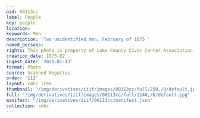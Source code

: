 ```yaml
---
pid: 00113cc
label: People
key: people
location: 
keywords: Men
description: 'Two unidentified men, February of 1875 '
named_persons: 
rights: This photo is property of Lake County Civic Center Association.
creation_date: 1875-02
ingest_date: '2021-01-13'
format: Photo
source: Scanned Negative
order: '111'
layout: cmhc_item
thumbnail: "/img/derivatives/iiif/images/00113cc/full/250,/0/default.jpg"
full: "/img/derivatives/iiif/images/00113cc/full/1140,/0/default.jpg"
manifest: "/img/derivatives/iiif/00113cc/manifest.json"
collection: cmhc
---
```

